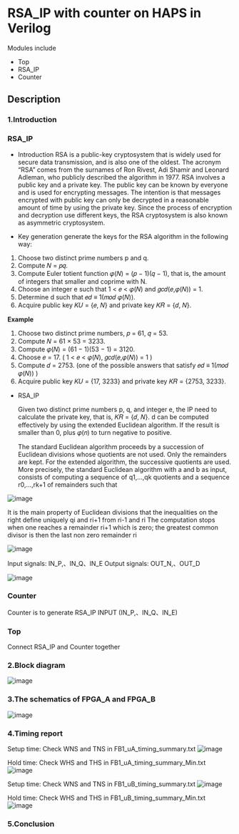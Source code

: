 # **RSA_IP with counter on HAPS in Verilog**
Modules include
- Top
- RSA_IP
- Counter

## Description


### 1.Introduction




### RSA_IP
- Introduction
RSA is a public-key cryptosystem that is widely used for secure data transmission, and is also one of the oldest. The acronym “RSA” comes from the surnames of Ron Rivest, Adi Shamir and Leonard Adleman, who publicly described the algorithm in 1977. RSA involves a public key and a private key. The public key can be known by everyone and is used for encrypting messages. The intention is that messages encrypted with public key can only be decrypted in a reasonable amount of time by using the private key. Since the process of encryption and decryption use different keys, the RSA cryptosystem is also known as asymmetric cryptosystem.

- Key generation 
generate the keys for the RSA algorithm in the following way:
1. Choose two distinct prime numbers p and q. 
2. Compute 𝑁 = 𝑝𝑞. 
3. Compute Euler totient function 𝜑(𝑁) = (𝑝 − 1)(𝑞 − 1), that is, the amount of integers that smaller and coprime with N. 
4. Choose an integer e such that 1 < 𝑒 < 𝜑(𝑁) and 𝑔𝑐𝑑(𝑒,𝜑(𝑁)) = 1. 
5. Determine d such that 𝑒𝑑 ≡ 1(𝑚𝑜𝑑 𝜑(𝑁)). 
6. Acquire public key 𝐾𝑈 = {𝑒, 𝑁} and private key 𝐾𝑅 = {𝑑, 𝑁}.

 **Example** 
  1. Choose two distinct prime numbers, 𝑝 = 61, 𝑞 = 53. 
  2. Compute 𝑁 = 61 × 53 = 3233. 
  3. Compute 𝜑(𝑁) = (61 − 1)(53 − 1) = 3120. 
  4. Choose 𝑒 = 17. ( 1 < 𝑒 < 𝜑(𝑁), 𝑔𝑐𝑑(𝑒,𝜑(𝑁)) = 1 ) 
  5. Compute 𝑑 = 2753. (one of the possible answers that satisfy 𝑒𝑑 ≡ 1(𝑚𝑜𝑑 𝜑(𝑁)) ) 
  6. Acquire public key 𝐾𝑈 = {17, 3233} and private key 𝐾𝑅 = {2753, 3233}.


- RSA_IP 


  Given two distinct prime numbers p, q, and integer e, the IP need to calculate the private key, that is, 𝐾𝑅 = {𝑑, 𝑁}.
  d can be computed effectively by using the extended Euclidean algorithm. If the result is smaller than 0, plus 𝜑(𝑛) to turn negative to positive.

  The standard Euclidean algorithm proceeds by a succession of Euclidean divisions whose quotients are not used. Only the remainders are kept. 
  For the extended algorithm, the successive quotients are used. More precisely, the standard Euclidean algorithm with a and b as input, consists of computing a         sequence  of q1,…,qk quotients and a sequence r0,…,rk+1 of remainders such that



![image](https://user-images.githubusercontent.com/118537645/233063202-3a8c0a00-967b-4ee3-8cce-3671232a7003.png)


It is the main property of Euclidean divisions that the inequalities on the right define uniquely qi and ri+1 from  ri-1 and ri
The computation stops when one reaches a remainder  ri+1 which is zero; the greatest common divisor is then the last non zero remainder  ri


![image](https://user-images.githubusercontent.com/118537645/233063464-817f4aec-d952-4892-bf5d-65f878ce7f95.png)


Input signals: IN_P,、IN_Q、IN_E
Output signals: OUT_N,、OUT_D

![image](https://user-images.githubusercontent.com/118537645/233063522-9f71cab0-137b-4631-847c-8ddd55e15328.png)

### Counter
Counter is to generate RSA_IP INPUT (IN_P,、IN_Q、IN_E)

### Top
Connect RSA_IP and Counter together





### 2.Block diagram

![image](https://user-images.githubusercontent.com/118537645/233611782-33957f88-3901-4831-8eff-859e8823fa36.png)

### 3.The schematics of FPGA_A and FPGA_B

![image](https://user-images.githubusercontent.com/118537645/233610635-8ae5bb99-2f35-4d3c-80df-7ff5a1915661.png)


### 4.Timing report
Setup time: Check WNS and TNS in FB1_uA_timing_summary.txt
![image](https://user-images.githubusercontent.com/118537645/233609132-07187046-05b0-4c7b-b3cb-83ca5268c9a7.png)

Hold time:  Check WHS and THS in FB1_uA_timing_summary_Min.txt
![image](https://user-images.githubusercontent.com/118537645/233608884-0a9aa01d-bc45-49e1-a0f4-d4480d86a3bc.png)

Setup time: Check WNS and TNS in FB1_uB_timing_summary.txt
![image](https://user-images.githubusercontent.com/118537645/233609655-f3493af7-ad5d-4cdd-961d-7125eaebe739.png)

Hold time:  Check WHS and THS in FB1_uB_timing_summary_Min.txt
![image](https://user-images.githubusercontent.com/118537645/233609565-087ee157-bbe7-4ebd-bc9b-1552842a98eb.png)

### 5.Conclusion
